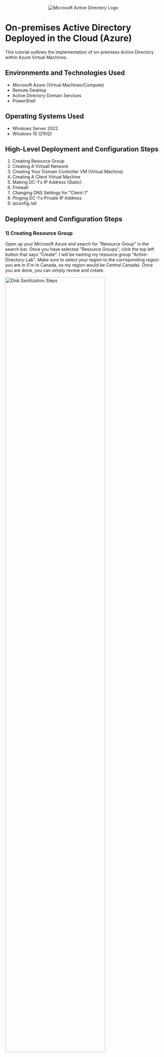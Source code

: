 <p align="center">
<img src="https://i.imgur.com/pU5A58S.png" alt="Microsoft Active Directory Logo"/>
</p>

<h1>On-premises Active Directory Deployed in the Cloud (Azure)</h1>
This tutorial outlines the implementation of on-premises Active Directory within Azure Virtual Machines.<br />


<h2>Environments and Technologies Used</h2>

- Microsoft Azure (Virtual Machines/Compute)
- Remote Desktop
- Active Directory Domain Services
- PowerShell

<h2>Operating Systems Used </h2>

- Windows Server 2022
- Windows 10 (21H2)

<h2>High-Level Deployment and Configuration Steps</h2>

1) Creating Resource Group
2) Creating A Virtuall Network
3) Creating Your Domain Controller VM (Virtual Machine)
4) Creating A Client Virtual Machine
5) Making DC-1's IP Address (Static)
6) Firewall
7) Changing DNS Settings for "Client-1"
8) Pinging DC-1's Private IP Address
9) ipconfig /all


<h2>Deployment and Configuration Steps</h2>

<h3>1) Creating Resource Group</h3>

<p>Open up your Microsoft Azure and search for "Resource Group" in the search bar. Once you have selected "Resource Groups", click the top left button that says "Create". I will be naming my resource group "Active-Directory-Lab". Make sure to select your region to the corrisponding region you are in (I'm in Canada, so my region would be Central Canada). Once you are done, you can simply review and create.</p>

<img src="https://i.imgur.com/Adulmc4.png" height="80%" width="80%" alt="Disk Sanitization Steps"/>

<h3>2) Creating A Virtuall Network</h3>

<p> For this step, you will go up to the search bar again and search up "Virtual Networks". After you have selected Virtual Networks you can begin the procces by clicking the "Create" icon on the top left under "Virtual Networks". You will then be prompted to the "Create Virtual Network" screen where you will follow the same procedure as the one listed in step 2. Make sure you have selected the resopurce group you just created and make sure your region is the same as your resource group. I will be naming my virtual network "Active-Directory-Vnet". Once you have completed those steps, press "Review and Create" and "Create" on the bottom left of the screen. </p>

<img src="https://i.imgur.com/UMjl4mE.png" height="80%" width="80%" alt="Disk Sanitization Steps"/>

<h3>3) Creating Your Domain Controller VM (Virtual Machine) </h3>

<p>To start, search up "Virtual Machines" in your search bar and select. Select the "Create" button on the top left of the screen and click on "Azure virtual machine".  </p>

<img src="https://i.imgur.com/L0CveLE.png" height="80%" width="80%" alt="Disk Sanitization Steps"/>

<p> After you have done this, you will have to make sure you have these settings selected:</p> 
<ul>
  <li>Resource Group - Active-Director-Lab (Or the resource group you created in step 1)</li>
  <li>The same region you have selected for all your applications (For Example: mine is Central Canada)</li>
  <li>Image - (Windows Server 2022 Datacenter: Azure Edition - x64 Gen2)</li>
  <li>Size - At least 2 vcpus, 8 GiB memory</li>
  <li>Selected Inbound Ports - RDP (3389)</li>
</ul>

<img src="https://i.imgur.com/wRpF2OO.png" height="80%" width="80%" alt="Disk Sanitization Steps"/>
<img src="https://i.imgur.com/GBW1G7T.png" height="80%" width="80%" alt="Disk Sanitization Steps"/>

<p>Your username and password can be whatever you want as long as you write it down and remember it because we will be logging into this user later in the lab. Once you have finished these steps, if it is on the bottom of your starting page, check the "Licensing" box and then move on through the pages untill you get to the "Networking" page where you make sure that your virtual network that you just created is selected. You can then "Review and Create" and "Create". </p>

<h3>4) Creating A Client Virtual Machine</h3>

<p>This next step will be very similar to step 3 because we will be creating another "Virtual Machine". The only difference with this virtual machine is we will be naming it "client-1". This will essentially be a test virtual machine for us. Make sure these settings are selected:</p>

<ul>
  <li>Resource Group - Active-Director-Lab (Or the resource group you created in step 1)</li>
  <li>The same region you have selected for all your applications (For Example: mine is Central Canada)</li>
  <li>Image - (Windows 10 Pro, version 22H2 - x64 Gen2)</li>
  <li>Size - At least 2 vcpus, 8 GiB memory</li>
  <li>Selected Inbound Ports - RDP (3389)</li>
</ul>

<p> Make sure the license box is checked on the first page as well. </p>

<img src="https://i.imgur.com/srCWe7O.png" height="80%" width="80%" alt="Disk Sanitization Steps"/>
<img src="https://i.imgur.com/Susbj6e.png" height="80%" width="80%" alt="Disk Sanitization Steps"/>

<p>When you are done with those settings, go into the "Networking" tab and make sure:</p>
<ul>
  <li>Virtual Network: Active-Directory-Vnet</li>
  <li>Subnet: Default</li>
  <li>Public IP: Client-1 IP</li>
</ul>
<p>After you are done with these settings you can "Review and Create" -> "Create".</p>

<h3>5) Making DC-1's IP Address (Static)</h3>

<p>The reason we are making DC-1's IP "Static" is so that when we turn off our computer, our IP Address will stay the same. If we were to leave our IP Address for DC-1 on "Dynamic", their is a possibility that our IP address would change when we turn off our computer. To change our virtual machines ip address from "Static" to "Dynamic", first we would have to go into our DC-1 virtual machine by searching "Virtual Machine" and clicking on "DC-1" -> "Networking" -> "Network Settings" -> "Network Interface / ip configuration" (It'll have a green computer chip icon to the left of it) -> "ipconfig-1", make sure to select "Static" under "Private IP Adress Settings" then "Save".</p>

<img src="https://i.imgur.com/aQO5bjh.png" height="80%" width="80%" alt="Disk Sanitization Steps"/>
<img src="https://i.imgur.com/mqji9V2.png" height="80%" width="80%" alt="Disk Sanitization Steps"/>

<h3>6) Firewall</h3>

<p>In most cases, it isn't safe to disable your firewall on your computer, but because this is simply a test "Virtual Machine" it is not going to create any harm. First we will have to log into our "DC-1" virtual machine. Open up your "Remote Destkop" software and make sure to copy the public ip address from this virtual machine. You can do this by searching up "Virtual Machine", clicking the "DC-1" VM you just created and looking for the public address displayed on the right side of the Virtual Machine tab.</p>

<img src="https://i.imgur.com/eSDoOof.png" height="80%" width="80%" alt="Disk Sanitization Steps"/>
<img src="https://i.imgur.com/4HcrXIA.png" height="80%" width="80%" alt="Disk Sanitization Steps"/>

<p>Once you are here, make sure to login using the username and password you created when we first made "DC-1". Once you have logged into your "DC-1" Virtual Desktop, right-click your windows icon on the bottom left and then select "Run", type in "wf.msc". You will see your windows firewall tab will open up once you do this.</p>

<img src="https://i.imgur.com/Zj1Amaz.png" height="80%" width="80%" alt="Disk Sanitization Steps"/>

<p>In this window make sure to turn off your "Domain", "Private" and "Public" firewalls and then press "Apply" and "Ok".</p>

<img src="https://i.imgur.com/ZQ4ViI2.png" height="80%" width="80%" alt="Disk Sanitization Steps"/>

<h3>7) Changing DNS Settings for "Client-1"</h3>

<p>This next step will be copying "DC-1" private IP address and pasting it to "Client-1" in order for us to have these VM's properly connected. We will start by going back to your personal desktop and in the Azure browser, search for "Virtual Machine". Once you have searched this up, you can select "DC-1" and copy the "Private IP Address" on the bottom right side of the system settings.</p>

<img src="https://i.imgur.com/KZU2k7s.png" height="80%" width="80%" alt="Disk Sanitization Steps"/>

<p>Once you have copied DC-s's Private IP Address, search for "Virtual Machines" -> Select "Client-1" -> go to "Network Settings" -> "Network Interface / IP configuration" -> "DNS Servers" -> "Custom" and Paste DC-1's private ip address. </p>

<img src="https://i.imgur.com/V5V5910.png" height="80%" width="80%" alt="Disk Sanitization Steps"/>

<img src="https://i.imgur.com/Xywibzq.png" height="80%" width="80%" alt="Disk Sanitization Steps"/>

<h3>8) Pinging DC-1's Private IP Address</h3>

<p> In this next step we will be logging into our Client-1 virtual machine using our remote desktop connector to try and ping our dc-1 virtual machine. In order to do this, we will first need to be logged into "Client-1" on a remote desktop connector. Make sure to copy the "Public IP Address" for Client-1 (if you forget how to find your Public IP Address, you can go back to step 6 and re-read that section). Once you have copied your Public IP, you can then login using your username and password you created at the start of the lab for "Client-1". Once you have logged into "CLient-1", on the windows search bar in the bottom left of the screen, typer in "Power Shell" and click that. </p>

<img src="https://i.imgur.com/Ez5siOU.png" height="80%" width="80%" alt="Disk Sanitization Steps"/>

<p>Once your Power Shell is open, make sure to type in "ping" and whatever  DC-1's Private IP Address was (For Example: ping 10.0.0.4) into Power Shell. You will know you have done this right when you get four successful pings underneath your ping request. Your power shell should look like this if you have done everything right. </p>

<img src="https://i.imgur.com/Woc6zCX.png" height="80%" width="80%" alt="Disk Sanitization Steps"/>

<h3>9) ipconfig /all </h3>

<p>After you have successfully pinged, In the same powershell window type in "ipconfig /all". If your DNS server for "Client-1" is the same as "DC-1" (the private ip address you pasted earlier), then you have successfully applied Active Directory to your Virtual Machine! </p>

<h3>Congratulations!</h3>




